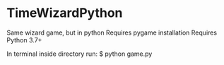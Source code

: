 # TimeWizardPython
Same wizard game, but in python
Requires pygame installation
Requires Python 3.7+

In terminal inside directory run:
$ python game.py 
